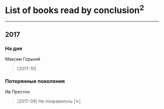 # List of books read by conclusion<sup>2</sup>
---

## 2017

### На дне
Максим Горький
> [2017-10] 


### Потерянные поколения
Ив Престон
> [2017-09] Не понравилось [✕]



